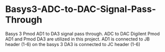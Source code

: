 # Basys3-ADC-to-DAC-Signal-Pass-Through
Basys 3 Pmod AD1 to DA3 signal pass through. ADC to DAC
Digilent Pmod AD1 and Pmod DA3 are utilized in this project.
AD1 is connected to JB header (1-6) on the basys 3
DA3 is connected to JC header (1-6)
